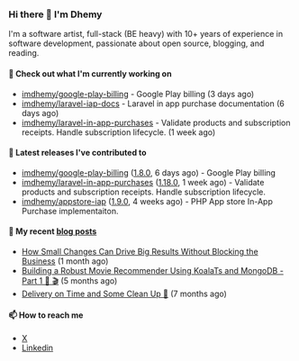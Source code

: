 ### Hi there 👋 I'm Dhemy

I'm a software artist, full-stack (BE heavy) with 10+ years of experience in software development,
passionate about open source, blogging, and reading.

#### 👷 Check out what I'm currently working on

- [imdhemy/google-play-billing](https://github.com/imdhemy/google-play-billing) - Google Play billing (3 days ago)
- [imdhemy/laravel-iap-docs](https://github.com/imdhemy/laravel-iap-docs) - Laravel in app purchase documentation (6 days ago)
- [imdhemy/laravel-in-app-purchases](https://github.com/imdhemy/laravel-in-app-purchases) - Validate products and subscription receipts. Handle subscription lifecycle. (1 week ago)

#### 🔭 Latest releases I've contributed to

- [imdhemy/google-play-billing](https://github.com/imdhemy/google-play-billing) ([1.8.0](https://github.com/imdhemy/google-play-billing/releases/tag/1.8.0), 6 days ago) - Google Play billing
- [imdhemy/laravel-in-app-purchases](https://github.com/imdhemy/laravel-in-app-purchases) ([1.18.0](https://github.com/imdhemy/laravel-in-app-purchases/releases/tag/1.18.0), 1 week ago) - Validate products and subscription receipts. Handle subscription lifecycle.
- [imdhemy/appstore-iap](https://github.com/imdhemy/appstore-iap) ([1.9.0](https://github.com/imdhemy/appstore-iap/releases/tag/1.9.0), 4 weeks ago) - PHP App store In-App Purchase implementaiton.

#### 📜 My recent [blog posts](https://imdhemy.com/)

- [How Small Changes Can Drive Big Results Without Blocking the Business](https://imdhemy.com/blog/generic/lean-incremental-changes-vs-big-bang-rerwites.html/) (1 month ago)
- [Building a Robust Movie Recommender Using KoalaTs and MongoDB - Part 1 🐨 🎬](https://imdhemy.com/blog/nodejs/robust-movie-recommender-koalats-mongodb-part-1.html/) (5 months ago)
- [Delivery on Time and Some Clean Up 🧹](https://imdhemy.com/blog/generic/delivery-on-time-and-cleanup.html/) (7 months ago)

#### 📫 How to reach me

- [X](https://twitter.com/imdhemy)
- [Linkedin](https://linkedin.com/in/imdhemy)
